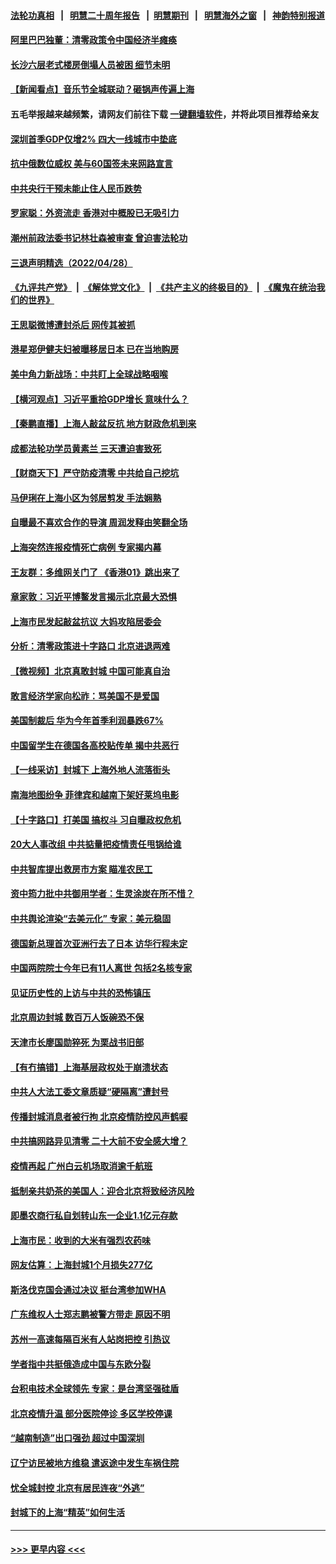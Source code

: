 #### [法轮功真相](https://github.com/gfw-breaker/truth/blob/master/README.md?t=0) &nbsp;&nbsp;|&nbsp;&nbsp; [明慧二十周年报告](https://github.com/gfw-breaker/mh-reports/blob/master/README.md?t=0) &nbsp;&nbsp;|&nbsp;&nbsp;[明慧期刊](https://github.com/gfw-breaker/mh-qikan) &nbsp;&nbsp;|&nbsp;&nbsp; [明慧海外之窗](https://github.com/gfw-breaker/mh-news/blob/master/README.md?t=0) &nbsp;&nbsp;|&nbsp;&nbsp; [神韵特别报道](https://github.com/gfw-breaker/mh-news/blob/master/shenyun.md?t=0)
#### [阿里巴巴独董：清零政策令中国经济半瘫痪](../pages/nsc413/n13723141.md?t=04291701) 
#### [长沙六层老式楼房倒塌人员被困 细节未明](../pages/nsc413/n13723164.md?t=04291701) 
#### [【新闻看点】音乐节全城联动？砸锅声传遍上海](../pages/nsc413/n13722662.md?t=04291701) 
#### 五毛举报越来越频繁，请网友们前往下载 [一键翻墙软件](https://github.com/gfw-breaker/ssr-accounts)，并将此项目推荐给亲友
#### [深圳首季GDP仅增2% 四大一线城市中垫底](../pages/nsc413/n13723083.md?t=04291701) 
#### [抗中俄数位威权 美与60国签未来网路宣言](../pages/nsc413/n13722999.md?t=04291701) 
#### [中共央行干预未能止住人民币跌势](../pages/nsc413/n13723109.md?t=04291701) 
#### [罗家聪：外资流走 香港对中概股已无吸引力](../pages/nsc413/n13722926.md?t=04291701) 
#### [潮州前政法委书记林壮森被审查 曾迫害法轮功](../pages/nsc413/n13723035.md?t=04291701) 
#### [三退声明精选（2022/04/28）](../pages/nsc413/n13723028.md?t=04291701) 
#### [《九评共产党》](https://github.com/begood0513/9ping.md/blob/master/README.md) &nbsp;|&nbsp; [《解体党文化》](../../../../jtdwh.md/blob/master/README.md)  &nbsp;|&nbsp; [《共产主义的终极目的》](../../../../gczydzjmd.md/blob/master/README.md) &nbsp;|&nbsp; [《魔鬼在统治我们的世界》](../../../../mgztzwmdsj.md/blob/master/README.md) 
#### [王思聪微博遭封杀后 网传其被抓](../pages/nsc413/n13722968.md?t=04291701) 
#### [港星郑伊健夫妇被曝移居日本 已在当地购房](../pages/nsc413/n13722835.md?t=04291701) 
#### [美中角力新战场：中共盯上全球战略咽喉](../pages/nsc413/n13722771.md?t=04291701) 
#### [【横河观点】习近平重拾GDP增长 意味什么？](../pages/nsc413/n13722847.md?t=04291701) 
#### [【秦鹏直播】上海人敲盆反抗 地方财政危机到来](../pages/nsc413/n13722844.md?t=04291701) 
#### [成都法轮功学员黄素兰 三天遭迫害致死](../pages/nsc413/n13722817.md?t=04291701) 
#### [【财商天下】严守防疫清零 中共给自己挖坑](../pages/nsc413/n13722723.md?t=04291701) 
#### [马伊琍在上海小区为邻居剪发 手法娴熟](../pages/nsc413/n13722752.md?t=04291701) 
#### [自曝最不喜欢合作的导演 周润发释由笑翻全场](../pages/nsc413/n13722783.md?t=04291701) 
#### [上海突然连报疫情死亡病例 专家揭内幕](../pages/nsc413/n13722697.md?t=04291701) 
#### [王友群：多维网关门了 《香港01》跳出来了](../pages/nsc413/n13722730.md?t=04291701) 
#### [章家敦：习近平博鳌发言揭示北京最大恐惧](../pages/nsc413/n13722777.md?t=04291701) 
#### [上海市民发起敲盆抗议 大妈攻陷居委会](../pages/nsc413/n13722764.md?t=04291701) 
#### [分析：清零政策进十字路口 北京进退两难](../pages/nsc413/n13722760.md?t=04291701) 
#### [【微视频】北京真敢封城 中国可能真自治](../pages/nsc413/n13722598.md?t=04291701) 
#### [敢言经济学家向松祚：骂美国不是爱国](../pages/nsc413/n13722714.md?t=04291701) 
#### [美国制裁后 华为今年首季利润暴跌67%](../pages/nsc413/n13722751.md?t=04291701) 
#### [中国留学生在德国各高校贴传单 揭中共恶行](../pages/nsc413/n13722626.md?t=04291701) 
#### [【一线采访】封城下 上海外地人流落街头](../pages/nsc413/n13722763.md?t=04291701) 
#### [南海地图纷争 菲律宾和越南下架好莱坞电影](../pages/nsc413/n13722698.md?t=04291701) 
#### [【十字路口】打美国 搞权斗 习自曝政权危机](../pages/nsc413/n13722242.md?t=04291701) 
#### [20大人事改组 中共掂量把疫情责任甩锅给谁](../pages/nsc413/n13722687.md?t=04291701) 
#### [中共智库提出救房市方案 瞄准农民工](../pages/nsc413/n13722658.md?t=04291701) 
#### [资中筠力批中共御用学者：生灵涂炭在所不惜？](../pages/nsc413/n13722601.md?t=04291701) 
#### [中共舆论渲染“去美元化” 专家：美元稳固](../pages/nsc413/n13722637.md?t=04291701) 
#### [德国新总理首次亚洲行去了日本 访华行程未定](../pages/nsc413/n13722597.md?t=04291701) 
#### [中国两院院士今年已有11人离世 包括2名核专家](../pages/nsc413/n13722635.md?t=04291701) 
#### [见证历史性的上访与中共的恐怖镇压](../pages/nsc413/n13722520.md?t=04291701) 
#### [北京周边封城 数百万人饭碗恐不保](../pages/nsc413/n13722560.md?t=04291701) 
#### [天津市长廖国勋猝死 为栗战书旧部](../pages/nsc413/n13722550.md?t=04291701) 
#### [【有冇搞错】上海基层政权处于崩溃状态](../pages/nsc413/n13722253.md?t=04291701) 
#### [中共人大法工委文章质疑“硬隔离”遭封号](../pages/nsc413/n13722450.md?t=04291701) 
#### [传播封城消息者被行拘 北京疫情防控风声鹤唳](../pages/nsc413/n13722443.md?t=04291701) 
#### [中共搞网路异见清零 二十大前不安全感大增？](../pages/nsc413/n13722384.md?t=04291701) 
#### [疫情再起 广州白云机场取消逾千航班](../pages/nsc413/n13722358.md?t=04291701) 
#### [抵制亲共奶茶的美国人：迎合北京将致经济风险](../pages/nsc413/n13722361.md?t=04291701) 
#### [即墨农商行私自划转山东一企业1.1亿元存款](../pages/nsc413/n13722357.md?t=04291701) 
#### [上海市民：收到的大米有强烈农药味](../pages/nsc413/n13722156.md?t=04291701) 
#### [网友估算：上海封城1个月损失277亿](../pages/nsc413/n13722363.md?t=04291701) 
#### [斯洛伐克国会通过决议 挺台湾参加WHA](../pages/nsc413/n13722284.md?t=04291701) 
#### [广东维权人士郑志鹏被警方带走 原因不明](../pages/nsc413/n13722307.md?t=04291701) 
#### [苏州一高速每隔百米有人站岗把控 引热议](../pages/nsc413/n13722321.md?t=04291701) 
#### [学者指中共挺俄造成中国与东欧分裂](../pages/nsc413/n13722249.md?t=04291701) 
#### [台积电技术全球领先 专家：是台湾坚强硅盾](../pages/nsc413/n13722234.md?t=04291701) 
#### [北京疫情升温 部分医院停诊 多区学校停课](../pages/nsc413/n13722219.md?t=04291701) 
#### [“越南制造”出口强劲 超过中国深圳](../pages/nsc413/n13722236.md?t=04291701) 
#### [辽宁访民被地方维稳 遣返途中发生车祸住院](../pages/nsc413/n13722112.md?t=04291701) 
#### [忧全城封控 北京有居民连夜“外逃”](../pages/nsc413/n13722117.md?t=04291701) 
#### [封城下的上海“精英”如何生活](../pages/nsc413/n13722094.md?t=04291701) 

----
#### [ >>> 更早内容 <<< ](../indexes/nsc413-earlier.md)
